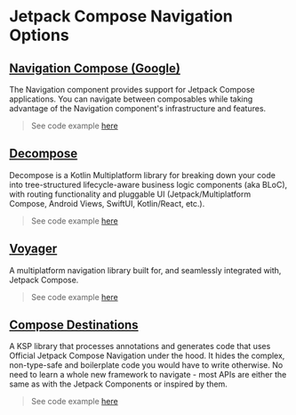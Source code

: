 # Jetpack Compose Navigation Options

## [Navigation Compose (Google)](https://developer.android.com/jetpack/compose/navigation)

The Navigation component provides support for Jetpack Compose applications. You can navigate between composables while taking advantage of the Navigation component's infrastructure and features.

>See code example [here](app/src/main/java/com/takealot/composenav/navigationcomponent)

## [Decompose](https://github.com/arkivanov/Decompose/tree/master)

Decompose is a Kotlin Multiplatform library for breaking down your code into tree-structured lifecycle-aware business logic components (aka BLoC), with routing functionality and pluggable UI (Jetpack/Multiplatform Compose, Android Views, SwiftUI, Kotlin/React, etc.).

>See code example [here](app/src/main/java/com/takealot/composenav/decompose)

## [Voyager](https://github.com/adrielcafe/voyager)

A multiplatform navigation library built for, and seamlessly integrated with, Jetpack Compose.

>See code example [here](app/src/main/java/com/takealot/composenav/voyager)

## [Compose Destinations]()

A KSP library that processes annotations and generates code that uses Official Jetpack Compose Navigation under the hood. It hides the complex, non-type-safe and boilerplate code you would have to write otherwise.
No need to learn a whole new framework to navigate - most APIs are either the same as with the Jetpack Components or inspired by them.

> See code example [here](app/src/main/java/com/takealot/composenav/composedestinations)